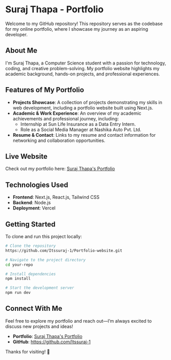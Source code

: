 # Suraj Thapa - Portfolio                                                               
                            
Welcome to my GitHub repository! This repository serves as the codebase for my online portfolio, where I showcase my journey as an aspiring developer.                   
                                           
## About Me                                                                      
I'm Suraj Thapa, a Computer Science student with a passion for technology, coding, and creative problem-solving. My portfolio website highlights my academic background, hands-on projects, and professional experiences.                     
                               
## Features of My Portfolio                       
- **Projects Showcase**: A collection of projects demonstrating my skills in web development, including a portfolio website built using Next.js.           
- **Academic & Work Experience**: An overview of my academic achievements and professional journey, including:
  - Internship at Sun Life Insurance as a Data Entry Intern. 
  - Role as a Social Media Manager at Nashika Auto Pvt. Ltd.
- **Resume & Contact**: Links to my resume and contact information for networking and collaboration opportunities.

## Live Website
Check out my portfolio here: [Suraj Thapa's Portfolio](https://v0-suraj-portfolio-website.vercel.app/) 
## Technologies Used
- **Frontend**: Next.js, React.js, Tailwind CSS
- **Backend**: Node.js 
- **Deployment**: Vercel

## Getting Started  
To clone and run this project locally:  
```sh
# Clone the repository
https://github.com/Itssuraj-1/Portfolio-website.git

# Navigate to the project directory
cd your-repo

# Install dependencies
npm install

# Start the development server
npm run dev
```

## Connect With Me
Feel free to explore my portfolio and reach out—I’m always excited to discuss new projects and ideas!

- **Portfolio**: [Suraj Thapa's Portfolio](https://v0-suraj-portfolio-website.vercel.app/)
- **GitHub**: https://github.com/Itssuraj-1


Thanks for visiting! 🚀

